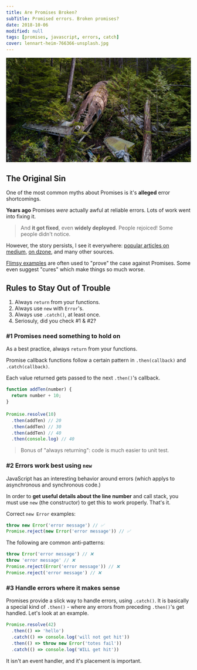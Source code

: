 ```yaml
---
title: Are Promises Broken?
subTitle: Promised errors. Broken promises?
date: 2018-10-06
modified: null
tags: [promises, javascript, errors, catch]
cover: lennart-heim-766366-unsplash.jpg
---
```


![credit: lennart-heim-766366-unsplash](lennart-heim-766366-unsplash.jpg)

## The Original Sin

One of the most common myths about Promises is it's **alleged** error shortcomings.

**Years ago** Promises _were_ actually awful at reliable errors. Lots of work went into fixing it.

> And **it got fixed**, even **widely deployed**. People rejoiced! Some people didn't notice.

However, the story persists, I see it everywhere: [popular articles on medium](https://hackernoon.com/6-reasons-why-javascripts-async-await-blows-promises-away-tutorial-c7ec10518dd9), [on dzone](https://dzone.com/articles/javascript-promises-and-why-asyncawait-wins-the-ba), and many other sources.

[Flimsy examples](/promise-gotchas/) are often used to "prove" the case against Promises. Some even suggest "cures" which make things so much worse.

<!-- One such tip I've seen multiple times: is to never use `.catch`, and instead use an `"unhandledRejection"` global event. **NEVER** do this. unhandledRejection is designed for cleanup of global references, like database connections, before an impending shutdown.) -->


## Rules to Stay Out of Trouble

1. Always `return` from your functions.
1. Always use `new` with `Error`'s.
1. Always use `.catch()`, at least once.
1. Seriosuly, did you check #1 & #2?


### #1 Promises need something to hold on

As a best practice, always `return` from your functions.

Promise callback functions follow a certain pattern in `.then(callback)` and `.catch(callback)`.

Each value returned gets passed to the next `.then()`'s callback.

```js
function addTen(number) {
  return number + 10;
}

Promise.resolve(10)
  .then(addTen) // 20
  .then(addTen) // 30
  .then(addTen) // 40
  .then(console.log) // 40
```

> Bonus of "always returning": code is much easier to unit test.

### #2 Errors work best using `new`

JavaScript has an interesting behavior around errors (which applys to asynchronous and synchronous code.)

In order to **get useful details about the line number** and call stack, you must use `new` (the constructor) to get this to work properly. That's it.

Correct `new Error` examples:

```js
throw new Error('error message') // ✅
Promise.reject(new Error('error message')) // ✅
```

The following are common anti-patterns:

```js
throw Error('error message') // ❌
throw 'error message' // ❌
Promise.reject(Error('error message')) // ❌
Promise.reject('error message') // ❌
```


### #3 Handle errors where it makes sense

Promises provide a slick way to handle errors, using `.catch()`. It is basically a special kind of `.then()` - where any errors from preceding `.then()`'s get handled. Let's look at an example.

```js
Promise.resolve(42)
  .then(() => 'hello')
  .catch(() => console.log('will not get hit'))
  .then(() => throw new Error('totes fail'))
  .catch(() => console.log('WILL get hit'))
```


 It isn't an event handler, and it's placement is important.